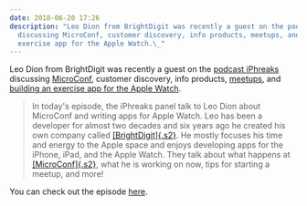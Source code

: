 ```yaml
---
date: 2018-06-20 17:26
description: "Leo Dion from BrightDigit was recently a guest on the podcast iPhreaks
  discussing MicroConf, customer discovery, info products, meetups, and building an
  exercise app for the Apple Watch.\_"
---
```

Leo Dion from BrightDigit was recently a guest on the [podcast
iPhreaks](https://devchat.tv/iphreaks/ips-244-microconf-writing-health-apps-for-apple-watch)
discussing [MicroConf](https://www.microconf.com/), customer discovery,
info products, [meetups](http://brightdigit.com/meetups/), and [building
an exercise app for the Apple
Watch](https://learningswift.brightdigit.com/category/healthkit/).

> In today's episode, the iPhreaks panel talk to Leo Dion about
> MicroConf and writing apps for Apple Watch. Leo has been a developer
> for almost two decades and six years ago he created his own company
> called [[BrightDigit]{.s2}](http://brightdigit.com/). He mostly
> focuses his time and energy to the Apple space and enjoys developing
> apps for the iPhone, iPad, and the Apple Watch. They talk about what
> happens at [[MicroConf]{.s2}](https://www.microconf.com/), what he is
> working on now, tips for starting a meetup, and more!

You can check out the episode
[here](https://devchat.tv/iphreaks/ips-244-microconf-writing-health-apps-for-apple-watch).
 